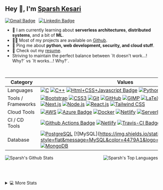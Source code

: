 
<h2>Hey 👋, I'm <a href="https://www.linkedin.com/in/sparshk98/">Sparsh Kesari</a></h2>

 [![Gmail Badge](https://img.shields.io/badge/-Sparsh%20Kesari-e54448?style=flat&logo=Gmail&logoColor=white)](mailto:sparshkesari98@gmail.com) &nbsp; [![Linkedin Badge](https://img.shields.io/badge/-Sparsh%20Kesari-blue?style=flat&logo=Linkedin&logoColor=white)](https://www.linkedin.com/in/sparshk98/)

<ul>
<li>🧐 I am currently learning about <strong>serverless architectures</strong>, <strong>distributed systems</strong>, and a bit of <strong>ML</strong>.</li>
<li>👨‍💻 Most of my projects are available on <a href="https://github.com/SparshKesari">Github</a>.</li>
<!-- <li>📝 I regulary write articles on <a href="">my blog</a>.</li> -->
<li>💬 Ping me about <strong>python, web development, security, and cloud stuff</strong>.</li>
<li>📙 Check out my <a href="">resume</a>.</li>
 <li>  Striving to maintain the perfect balance between `It doesn't work...! Why?` vs `It works...! Why?`.
    </li>
</ul>
<br/>

Category                 | Values
-------------------------|------
Languages         | [![C](https://img.shields.io/static/v1?style=flat&message=C&color=555555&logo=C&logoColor=A8B9CC&label=)]() [![C++](https://img.shields.io/static/v1?style=flat&message=C%2B%2B&color=00599C&logo=C%2B%2B&logoColor=FFFFFF&label=)]() [![Html+CSS+Javascript Badge](https://img.shields.io/badge/-JavaScript-F7DF1E?style=flat&logo=Javascript&logoColor=white)]() [![Python](https://img.shields.io/static/v1?style=flat&message=Python&color=3776AB&logo=Python&logoColor=FFFFFF&label=)]() [![WebAssembly](https://img.shields.io/static/v1?style=flat&message=WebAssembly&color=654FF0&logo=WebAssembly&logoColor=FFFFFF&label=)]()
Tools / Frameworks         | [![Bootstrap](https://img.shields.io/static/v1?flat&message=Bootstrap&color=7952B3&logo=Bootstrap&logoColor=FFFFFF&label=)]() [![CSS3](https://img.shields.io/static/v1?style=flat&message=CSS3&color=1572B6&logo=CSS3&logoColor=FFFFFF&label=)]() [![Git](https://img.shields.io/static/v1?style=flat&message=Git&color=F05032&logo=Git&logoColor=FFFFFF&label=)]() [![GitHub](https://img.shields.io/static/v1?style=flat&message=GitHub&color=181717&logo=GitHub&logoColor=FFFFFF&label=)]() [![GIMP](https://img.shields.io/static/v1?style=flat&message=GIMP&color=5C5543&logo=GIMP&logoColor=FFFFFF&label=)]()  [![LaTeX](https://img.shields.io/static/v1?style=flat&message=LaTeX&color=008080&logo=LaTeX&logoColor=FFFFFF&label=)]() [![Markdown](https://img.shields.io/static/v1?style=flat&message=Markdown&color=000000&logo=Markdown&logoColor=FFFFFF&label=)]() [![Next.js](https://img.shields.io/static/v1?style=flat&message=Next.js&color=000000&logo=Next.js&logoColor=FFFFFF&label=)]()  [![Node.js](https://img.shields.io/static/v1?flat&message=Node.js&color=339933&logo=Node.js&logoColor=FFFFFF&label=)]() [![React.js](https://img.shields.io/badge/-React.js-05CDDF?style=flat&logo=React&logoColor=white)]() [![Tailwind CSS](https://img.shields.io/static/v1?style=flat&message=Tailwind+CSS&color=38B2AC&logo=Tailwind+CSS&logoColor=FFFFFF&label=)]() 
Cloud Tools				 |  [![AWS](https://img.shields.io/static/v1?style=flat&message=AWS&color=232F3E&logo=Amazon+AWS&logoColor=FFFFFF&label=)]() [![Azure Badge](https://img.shields.io/badge/-Azure-0089D6?style=flat&logo=Microsoft-Azure&logoColor=white)]() [![Docker](https://img.shields.io/static/v1?style=flat&message=Docker&color=2496ED&logo=Docker&logoColor=FFFFFF&label=)]() [![Netlify](https://img.shields.io/static/v1?style=flat&message=Netlify&color=222222&logo=Netlify&logoColor=00C7B7&label=)]() [![Serverless](https://img.shields.io/static/v1?style=flat&message=Serverless&color=FD5750&logo=Serverless&logoColor=FFFFFF&label=)]() 
CI / CD  Tools                | [![Github Actions Badge](https://img.shields.io/badge/-Github%20Actions-2088FF?style=flat&logo=Github-Actions&logoColor=white)]()  [![Netlify](https://img.shields.io/static/v1?style=flat&message=Netlify&color=222222&logo=Netlify&logoColor=00C7B7&label=)]() [![Travis-CI Badge](https://img.shields.io/badge/-Travis%20CI-3EAAAF?style=flat&logo=Travis-CI&logoColor=white)]() [![Vercel](https://img.shields.io/static/v1?style=flat&message=Vercel&color=000000&logo=Vercel&logoColor=FFFFFF&label=)]() 
Database               | [![PostgreSQL](https://img.shields.io/static/v1?style=flat&message=PostgreSQL&color=336791&logo=PostgreSQL&logoColor=FFFFFF&label=)]() [![MySQL](https://img.shields.io/static/v1?style=flat&message=MySQL&color=4479A1&logo=MySQL&logoColor=FF [![MongoDB](https://img.shields.io/static/v1?style=flat&message=MongoDB&color=47A248&logo=MongoDB&logoColor=FFFFFF&label=)]()


<img  align="left" alt="Sparsh's Github Stats" src="https://github-readme-stats.vercel.app/api?username=SparshKesari&show_icons=true&count_private=true&theme=vue-dark&hide_border=true&bg_color=0D1117" />
<img  align="right" alt="Sparsh's Top Languages" src="https://github-readme-stats.vercel.app/api/top-langs/?username=SparshKesari&langs_count=6&layout=compact&theme=vue-dark&hide_border=true&bg_color=0D1117" />

<br /><br />
<br />
<br />


<details> 
  <summary>💻 More Stats</summary>
   <img alt="Sparsh's Activity Graph" src="https://activity-graph.herokuapp.com/graph?username=SparshKesari&bg_color=0D1117&color=5BCDEC&line=5BCDEC&point=FFFFFF&hide_border=true" /> 
</details>
